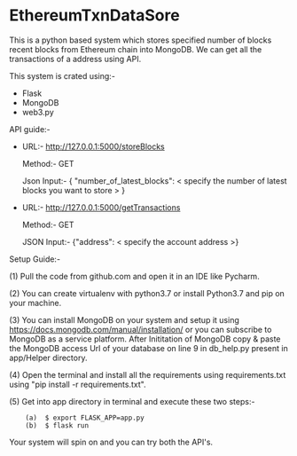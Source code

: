 # EthereumTxnDataSore
This is a python based system which stores specified number of blocks recent blocks from Ethereum chain into MongoDB. We can get all the
transactions of a address using API. 

This system is crated using:-
- Flask
- MongoDB
- web3.py

API guide:-

- URL:- http://127.0.0.1:5000/storeBlocks
  
  Method:- GET
  
  Json Input:- { "number_of_latest_blocks": < specify the number of latest blocks you want to store > }
  

- URL:- http://127.0.0.1:5000/getTransactions
    
  Method:- GET
  
  JSON Input:- {"address": < specify the account address >}
 
 
Setup Guide:-

(1) Pull the code from github.com and open it in an IDE like Pycharm.

(2) You can create virtualenv with python3.7 or install Python3.7 and pip on your machine.

(3) You can install MongoDB on your system and setup it using https://docs.mongodb.com/manual/installation/ 
    or you can subscribe to  MongoDB as a service platform. After Inititation of MongoDB
    copy & paste the MongoDB access Url of your database on line 9 in db_help.py present 
    in app/Helper directory.
    

(4) Open the terminal and install all the requirements using requirements.txt using "pip install -r requirements.txt".
 
(5) Get into app directory in terminal and execute these two steps:-
        
        (a)  $ export FLASK_APP=app.py
        (b)  $ flask run 
     
  Your system will spin on and you can try both the API's.


 
